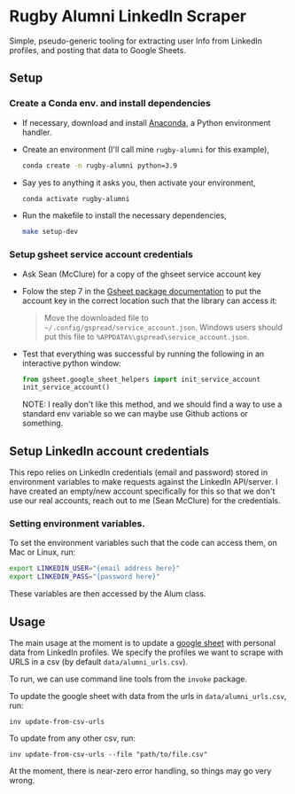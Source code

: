 # Rugby Alumni LinkedIn Scraper

Simple, pseudo-generic tooling for extracting user Info from LinkedIn profiles, and posting that data to Google Sheets. 


## Setup

### Create a Conda env. and install dependencies

- If necessary, download and install [Anaconda](https://docs.anaconda.com/anaconda/install/index.html), a Python environment handler. 

- Create an environment (I'll call mine `rugby-alumni` for this example),

    ```bash
    conda create -n rugby-alumni python=3.9
    ```

- Say yes to anything it asks you, then activate your environment,

    ```bash
    conda activate rugby-alumni
    ```

- Run the makefile to install the necessary dependencies, 

    ```bash
    make setup-dev
    ```

### Setup gsheet service account credentials 

- Ask Sean (McClure) for a copy of the ghseet service account key
- Folow the step 7 in the [Gsheet package documentation]() to put the account key in the correct location such that the library can access it: 

    > Move the downloaded file to `~/.config/gspread/service_account.json`. Windows users should put this file to `%APPDATA%\gspread\service_account.json`.

- Test that everything was successful by running the following in an interactive python window:
    ```python
    from gsheet.google_sheet_helpers import init_service_account
    init_service_account()
    ```
    
    NOTE: I really don't like this method, and we should find a way to use a standard env variable so we can maybe use Github actions or something. 

## Setup LinkedIn account credentials

This repo relies on LinkedIn credentials (email and password) stored in environment variables to make requests against the LinkedIn API/server. I have created an empty/new account specifically for this so that we don't use our real accounts, reach out to me (Sean McClure) for the credentials.

### Setting environment variables.

To set the environment variables such that the code can access them, on Mac or Linux, run: 

```bash
export LINKEDIN_USER="{email address here}"
export LINKEDIN_PASS="{password here}"
```

These variables are then accessed by the Alum class.

## Usage

The main usage at the moment is to update a [google sheet](https://docs.google.com/spreadsheets/d/1L4G0mM_iti_H5burWq22g4v4jMZW-4LhX8BvnH5o_WI/edit#gid=0) with personal data from LinkedIn profiles. 
We specify the profiles we want to scrape with URLS in a csv (by default `data/alumni_urls.csv`). 

To run, we can use command line tools from the `invoke` package. 

To update the google sheet with data from the urls in `data/alumni_urls.csv`, run:
```
inv update-from-csv-urls
```

To update from any other csv, run:
```
inv update-from-csv-urls --file "path/to/file.csv"
```

At the moment, there is near-zero error handling, so things may go very wrong.


